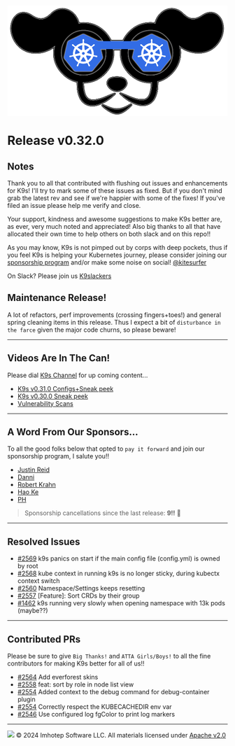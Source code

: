 <img src="https://raw.githubusercontent.com/derailed/k9s/master/assets/k9s.png" align="center" width="800" height="auto"/>

# Release v0.32.0

## Notes

Thank you to all that contributed with flushing out issues and enhancements for K9s!
I'll try to mark some of these issues as fixed. But if you don't mind grab the latest rev
and see if we're happier with some of the fixes!
If you've filed an issue please help me verify and close.

Your support, kindness and awesome suggestions to make K9s better are, as ever, very much noted and appreciated!
Also big thanks to all that have allocated their own time to help others on both slack and on this repo!!

As you may know, K9s is not pimped out by corps with deep pockets, thus if you feel K9s is helping your Kubernetes journey,
please consider joining our [sponsorship program](https://github.com/sponsors/derailed) and/or make some noise on social! [@kitesurfer](https://twitter.com/kitesurfer)

On Slack? Please join us [K9slackers](https://join.slack.com/t/k9sers/shared_invite/enQtOTA5MDEyNzI5MTU0LWQ1ZGI3MzliYzZhZWEyNzYxYzA3NjE0YTk1YmFmNzViZjIyNzhkZGI0MmJjYzhlNjdlMGJhYzE2ZGU1NjkyNTM)

## Maintenance Release!

A lot of refactors, perf improvements (crossing fingers+toes!) and general spring cleaning items in this release.
Thus I expect a bit of `disturbance in the farce` given the major code churns, so please beware!

---

## Videos Are In The Can!

Please dial [K9s Channel](https://www.youtube.com/channel/UC897uwPygni4QIjkPCpgjmw) for up coming content...

* [K9s v0.31.0 Configs+Sneak peek](https://youtu.be/X3444KfjguE)
* [K9s v0.30.0 Sneak peek](https://youtu.be/mVBc1XneRJ4)
* [Vulnerability Scans](https://youtu.be/ULkl0MsaidU)

---

## A Word From Our Sponsors...

To all the good folks below that opted to `pay it forward` and join our sponsorship program, I salute you!!

* [Justin Reid](https://github.com/jmreid)
* [Danni](https://github.com/danninov)
* [Robert Krahn](https://github.com/rksm)
* [Hao Ke](https://github.com/kehao95)
* [PH](https://github.com/raphael-com-ph)

> Sponsorship cancellations since the last release: **9!!** 🥹

---

## Resolved Issues

* [#2569](https://github.com/derailed/k9s/issues/2569) k9s panics on start if the main config file (config.yml) is owned by root
* [#2568](https://github.com/derailed/k9s/issues/2568) kube context in running k9s is no longer sticky, during kubectx context switch
* [#2560](https://github.com/derailed/k9s/issues/2560) Namespace/Settings keeps resetting
* [#2557](https://github.com/derailed/k9s/issues/2557) [Feature]: Sort CRDs by their group
* [#1462](https://github.com/derailed/k9s/issues/1462) k9s running very slowly when opening namespace with 13k pods (maybe??)

---

## Contributed PRs

Please be sure to give `Big Thanks!` and `ATTA Girls/Boys!` to all the fine contributors for making K9s better for all of us!!

* [#2564](https://github.com/derailed/k9s/pull/2564) Add everforest skins
* [#2558](https://github.com/derailed/k9s/pull/2558) feat: sort by role in node list view
* [#2554](https://github.com/derailed/k9s/pull/2554) Added context to the debug command for debug-container plugin
* [#2554](https://github.com/derailed/k9s/pull/2554) Correctly respect the KUBECACHEDIR env var
* [#2546](https://github.com/derailed/k9s/pull/2546) Use configured log fgColor to print log markers

---

<img src="https://raw.githubusercontent.com/derailed/k9s/master/assets/imhotep_logo.png" width="32" height="auto"/> © 2024 Imhotep Software LLC. All materials licensed under [Apache v2.0](http://www.apache.org/licenses/LICENSE-2.0)
